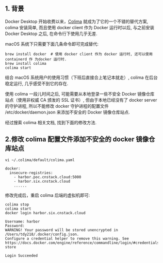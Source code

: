 ## 1. 背景

Docker Desktop 开始收费以来，[Colima](https://github.com/abiosoft/colima) 就成为了它的一个不错的替代方案, colima 安装简单, 而且使用 docker client 作为 Docker 运行时以后, 与之前安装 Docker Desktop 之后, 在命令行下使用几乎无差. 

macOS 系统下只需要下面几条命令即可完成替代:
```shell
brew install docker  # 使用 docker client 作为 docker 运行时, 还可以使用 containerd 作 为docker 运行时.
brew install colima
colima start
```

结合 macOS 系统用户的使用习惯（下班后直接合上笔记本就走）, colima 在后台稳定运行, 几乎感受不到它的存在.

使用 colima 一段儿时间之后, 可能需要从本地登录一些不安全 Docker 镜像仓库站点（使用非权威 CA 颁发的 SSL 证书）, 但由于本地已经没有了 docker server 的守护进程, 所以不能修改 docker 守护进程的配置文件 /etc/docker/daemon.json 来添加不安全的 Docker 镜像仓库站点.

经过搜索 colima 相关文档, 找到下面的修改方法.

## 2.修改 colima 配置文件添加不安全的 docker 镜像仓库站点

```shell
vi ~/.colima/default/colima.yaml

docker:
  insecure-registries:
    - harbor.poc.cnstack.cloud:5000
    - harbor.six.cnstack.cloud
    ......
```

修改完成后，重启 colima 后端的虚拟机即可:
```shell
colima stop
colima start
docker login harbor.six.cnstack.cloud

Username: harbor
Password:
WARNING! Your password will be stored unencrypted in /Users/tdy218/.docker/config.json.
Configure a credential helper to remove this warning. See
https://docs.docker.com/engine/reference/commandline/login/#credentials-store

Login Succeeded
```
